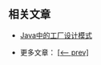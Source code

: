 ## 相关文章

+ [Java中的工厂设计模式](http://tu-yucheng.github.io/designpattern/2023/05/26/java-factory-pattern.html)

- 更多文章： [[<-- prev]](../design-patterns-creational-1/README.md)